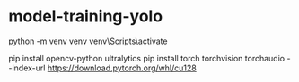 # model-training-yolo

python -m venv venv
venv\Scripts\activate

pip install opencv-python ultralytics
pip install torch torchvision torchaudio --index-url https://download.pytorch.org/whl/cu128

